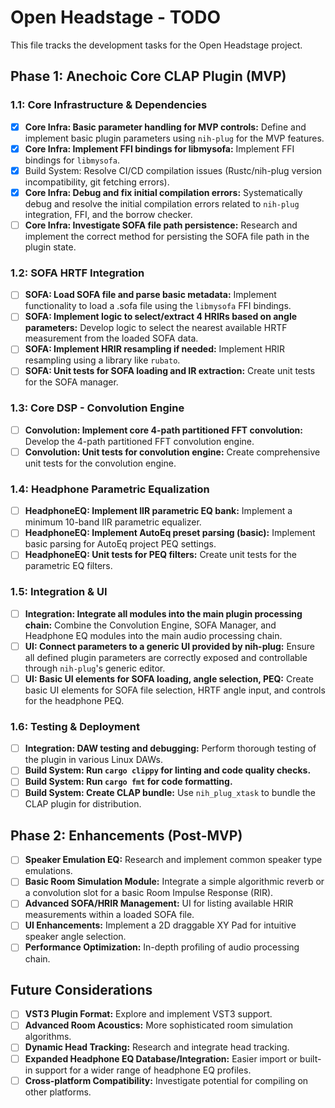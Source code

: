 # Open Headstage - TODO

This file tracks the development tasks for the Open Headstage project.

## Phase 1: Anechoic Core CLAP Plugin (MVP)

### 1.1: Core Infrastructure & Dependencies
- [x] **Core Infra: Basic parameter handling for MVP controls:** Define and implement basic plugin parameters using `nih-plug` for the MVP features.
- [x] **Core Infra: Implement FFI bindings for libmysofa:** Implement FFI bindings for `libmysofa`.
- [x] Build System: Resolve CI/CD compilation issues (Rustc/nih-plug version incompatibility, git fetching errors).
- [x] **Core Infra: Debug and fix initial compilation errors:** Systematically debug and resolve the initial compilation errors related to `nih-plug` integration, FFI, and the borrow checker.
- [ ] **Core Infra: Investigate SOFA file path persistence:** Research and implement the correct method for persisting the SOFA file path in the plugin state.

### 1.2: SOFA HRTF Integration
- [ ] **SOFA: Load SOFA file and parse basic metadata:** Implement functionality to load a .sofa file using the `libmysofa` FFI bindings.
- [ ] **SOFA: Implement logic to select/extract 4 HRIRs based on angle parameters:** Develop logic to select the nearest available HRTF measurement from the loaded SOFA data.
- [ ] **SOFA: Implement HRIR resampling if needed:** Implement HRIR resampling using a library like `rubato`.
- [ ] **SOFA: Unit tests for SOFA loading and IR extraction:** Create unit tests for the SOFA manager.

### 1.3: Core DSP - Convolution Engine
- [ ] **Convolution: Implement core 4-path partitioned FFT convolution:** Develop the 4-path partitioned FFT convolution engine.
- [ ] **Convolution: Unit tests for convolution engine:** Create comprehensive unit tests for the convolution engine.

### 1.4: Headphone Parametric Equalization
- [ ] **HeadphoneEQ: Implement IIR parametric EQ bank:** Implement a minimum 10-band IIR parametric equalizer.
- [ ] **HeadphoneEQ: Implement AutoEq preset parsing (basic):** Implement basic parsing for AutoEq project PEQ settings.
- [ ] **HeadphoneEQ: Unit tests for PEQ filters:** Create unit tests for the parametric EQ filters.

### 1.5: Integration & UI
- [ ] **Integration: Integrate all modules into the main plugin processing chain:** Combine the Convolution Engine, SOFA Manager, and Headphone EQ modules into the main audio processing chain.
- [ ] **UI: Connect parameters to a generic UI provided by nih-plug:** Ensure all defined plugin parameters are correctly exposed and controllable through `nih-plug`'s generic editor.
- [ ] **UI: Basic UI elements for SOFA loading, angle selection, PEQ:** Create basic UI elements for SOFA file selection, HRTF angle input, and controls for the headphone PEQ.

### 1.6: Testing & Deployment
- [ ] **Integration: DAW testing and debugging:** Perform thorough testing of the plugin in various Linux DAWs.
- [ ] **Build System: Run `cargo clippy` for linting and code quality checks.**
- [ ] **Build System: Run `cargo fmt` for code formatting.**
- [ ] **Build System: Create CLAP bundle:** Use `nih_plug_xtask` to bundle the CLAP plugin for distribution.

## Phase 2: Enhancements (Post-MVP)
- [ ] **Speaker Emulation EQ:** Research and implement common speaker type emulations.
- [ ] **Basic Room Simulation Module:** Integrate a simple algorithmic reverb or a convolution slot for a basic Room Impulse Response (RIR).
- [ ] **Advanced SOFA/HRIR Management:** UI for listing available HRIR measurements within a loaded SOFA file.
- [ ] **UI Enhancements:** Implement a 2D draggable XY Pad for intuitive speaker angle selection.
- [ ] **Performance Optimization:** In-depth profiling of audio processing chain.

## Future Considerations
- [ ] **VST3 Plugin Format:** Explore and implement VST3 support.
- [ ] **Advanced Room Acoustics:** More sophisticated room simulation algorithms.
- [ ] **Dynamic Head Tracking:** Research and integrate head tracking.
- [ ] **Expanded Headphone EQ Database/Integration:** Easier import or built-in support for a wider range of headphone EQ profiles.
- [ ] **Cross-platform Compatibility:** Investigate potential for compiling on other platforms.

